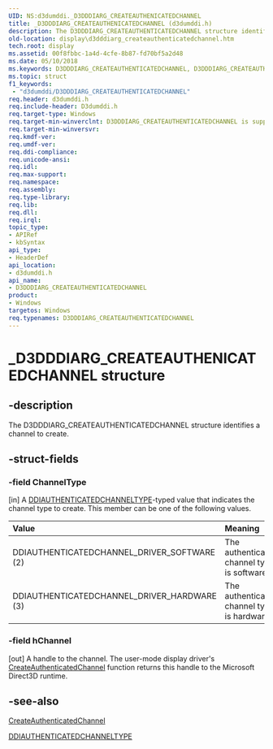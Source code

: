```yaml
---
UID: NS:d3dumddi._D3DDDIARG_CREATEAUTHENICATEDCHANNEL
title: _D3DDDIARG_CREATEAUTHENICATEDCHANNEL (d3dumddi.h)
description: The D3DDDIARG_CREATEAUTHENTICATEDCHANNEL structure identifies a channel to create.
old-location: display\d3dddiarg_createauthenticatedchannel.htm
tech.root: display
ms.assetid: 00f8fbbc-1a4d-4cfe-8b87-fd70bf5a2d48
ms.date: 05/10/2018
ms.keywords: D3DDDIARG_CREATEAUTHENTICATEDCHANNEL, D3DDDIARG_CREATEAUTHENTICATEDCHANNEL structure [Display Devices], UMDisplayDriver_param_Structs_3cdac44d-7cac-43f6-80f5-dd601183fa8b.xml, _D3DDDIARG_CREATEAUTHENICATEDCHANNEL, d3dumddi/D3DDDIARG_CREATEAUTHENTICATEDCHANNEL, display.d3dddiarg_createauthenticatedchannel
ms.topic: struct
f1_keywords:
 - "d3dumddi/D3DDDIARG_CREATEAUTHENTICATEDCHANNEL"
req.header: d3dumddi.h
req.include-header: D3dumddi.h
req.target-type: Windows
req.target-min-winverclnt: D3DDDIARG_CREATEAUTHENTICATEDCHANNEL is supported beginning with the Windows 7 operating system.
req.target-min-winversvr: 
req.kmdf-ver: 
req.umdf-ver: 
req.ddi-compliance: 
req.unicode-ansi: 
req.idl: 
req.max-support: 
req.namespace: 
req.assembly: 
req.type-library: 
req.lib: 
req.dll: 
req.irql: 
topic_type:
- APIRef
- kbSyntax
api_type:
- HeaderDef
api_location:
- d3dumddi.h
api_name:
- D3DDDIARG_CREATEAUTHENTICATEDCHANNEL
product:
- Windows
targetos: Windows
req.typenames: D3DDDIARG_CREATEAUTHENTICATEDCHANNEL
---
```


# _D3DDDIARG_CREATEAUTHENICATEDCHANNEL structure


## -description


The D3DDDIARG_CREATEAUTHENTICATEDCHANNEL structure identifies a channel to create. 


## -struct-fields




### -field ChannelType

[in] A <a href="https://docs.microsoft.com/windows-hardware/drivers/ddi/content/d3dumddi/ne-d3dumddi-_ddiauthenticatedchanneltype">DDIAUTHENTICATEDCHANNELTYPE</a>-typed value that indicates the channel type to create. This member can be one of the following values.

| **Value** | **Meaning** | 
|:--|:--|
| DDIAUTHENTICATEDCHANNEL_DRIVER_SOFTWARE (2) | The authenticated-channel type is software. | 
| DDIAUTHENTICATEDCHANNEL_DRIVER_HARDWARE (3) | The authenticated-channel type is hardware. | 


### -field hChannel

[out] A handle to the channel. The user-mode display driver's <a href="https://docs.microsoft.com/windows-hardware/drivers/ddi/content/d3dumddi/nc-d3dumddi-pfnd3dddi_createauthenticatedchannel">CreateAuthenticatedChannel</a> function returns this handle to the Microsoft Direct3D runtime. 


## -see-also




<a href="https://docs.microsoft.com/windows-hardware/drivers/ddi/content/d3dumddi/nc-d3dumddi-pfnd3dddi_createauthenticatedchannel">CreateAuthenticatedChannel</a>



<a href="https://docs.microsoft.com/windows-hardware/drivers/ddi/content/d3dumddi/ne-d3dumddi-_ddiauthenticatedchanneltype">DDIAUTHENTICATEDCHANNELTYPE</a>
 

 

